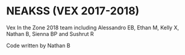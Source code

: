 # NEAKSS (VEX 2017-2018)

Vex In the Zone 2018 team including Alessandro EB, Ethan M, Kelly X, Nathan B, Sienna BP and Sushrut R

Code written by Nathan B
